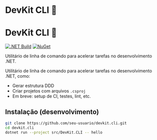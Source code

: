 # DevKit CLI 🚀

# DevKit CLI 🚀

[![.NET Build](https://github.com/lucas-domingues/dotnet-devkit-cli/actions/workflows/ci.yml/badge.svg)](https://github.com/lucas-domingues/dotnet-devkit-cli/actions)
[![NuGet](https://img.shields.io/nuget/v/DevKit.CLI.svg)](https://www.nuget.org/packages/DevKit.CLI)

Utilitário de linha de comando para acelerar tarefas no desenvolvimento .NET.


Utilitário de linha de comando para acelerar tarefas no desenvolvimento .NET, como:

- Gerar estrutura DDD
- Criar projetos com arquivos `.csproj`
- Em breve: setup de CI, testes, lint, etc.

## Instalação (desenvolvimento)

```bash
git clone https://github.com/seu-usuario/devkit.cli.git
cd devkit.cli
dotnet run --project src/DevKit.CLI -- hello

